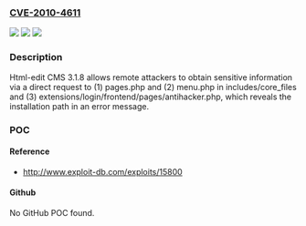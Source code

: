 ### [CVE-2010-4611](https://cve.mitre.org/cgi-bin/cvename.cgi?name=CVE-2010-4611)
![](https://img.shields.io/static/v1?label=Product&message=n%2Fa&color=blue)
![](https://img.shields.io/static/v1?label=Version&message=n%2Fa&color=blue)
![](https://img.shields.io/static/v1?label=Vulnerability&message=n%2Fa&color=brighgreen)

### Description

Html-edit CMS 3.1.8 allows remote attackers to obtain sensitive information via a direct request to (1) pages.php and (2) menu.php in includes/core_files and (3) extensions/login/frontend/pages/antihacker.php, which reveals the installation path in an error message.

### POC

#### Reference
- http://www.exploit-db.com/exploits/15800

#### Github
No GitHub POC found.

